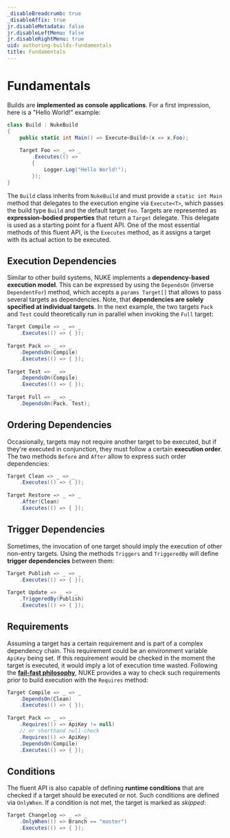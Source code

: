 ```yaml
---
_disableBreadcrumb: true
_disableAffix: true
jr.disableMetadata: false
jr.disableLeftMenu: false
jr.disableRightMenu: true
uid: authoring-builds-fundamentals
title: Fundamentals
---
```


# Fundamentals

Builds are **implemented as console applications**. For a first impression, here is a "Hello World!" example:

```c#
class Build : NukeBuild
{
    public static int Main() => Execute<Build>(x => x.Foo);
    
    Target Foo => _ => _
        .Executes(() =>
        {
            Logger.Log("Hello World!");
        });
}
```

The `Build` class inherits from `NukeBuild` and must provide a `static int Main` method that delegates to the execution engine via `Execute<T>`, which passes the build type `Build` and the default target `Foo`. Targets are represented as **expression-bodied properties** that return a `Target` delegate. This delegate is used as a starting point for a fluent API. One of the most essential methods of this fluent API, is the `Executes` method, as it assigns a target with its actual action to be executed.

## Execution Dependencies

Similar to other build systems, NUKE implements a **dependency-based execution model**. This can be expressed by using the `DependsOn` (inverse `DependentFor`) method, which accepts a `params Target[]` that allows to pass several targets as dependencies. Note, that **dependencies are solely specified at individual targets**. In the next example, the two targets `Pack` and `Test` could theoretically run in parallel when invoking the `Full` target:

```c#
Target Compile => _ => _
    .Executes(() => { });
    
Target Pack => _ => _
    .DependsOn(Compile)
    .Executes(() => { });
    
Target Test => _ => _
    .DependsOn(Compile)
    .Executes(() => { });
    
Target Full => _ => _
    .DependsOn(Pack, Test);
```

## Ordering Dependencies

Occasionally, targets may not require another target to be executed, but if they're executed in conjunction, they must follow a certain **execution order**. The two methods `Before` and `After` allow to express such order dependencies:

```c#
Target Clean => _ => _
    .Executes(() => { });
    
Target Restore => _ => _
    .After(Clean)
    .Executes(() => { });
```

## Trigger Dependencies

Sometimes, the invocation of one target should imply the execution of other non-entry targets. Using the methods `Triggers` and `TriggeredBy` will define **trigger dependencies**  between them:

```c#
Target Publish => _ => _
    .Executes(() => { });
    
Target Update => _ => _
    .TriggeredBy(Publish)
    .Executes(() => { });
```

## Requirements

Assuming a target has a certain requirement and is part of a complex dependency chain. This requirement could be an environment variable `ApiKey` being set. If this requirement would be checked in the moment the target is executed, it would imply a lot of execution time wasted. Following the [**fail-fast philosophy**](https://en.wikipedia.org/wiki/Fail-fast), NUKE provides a way to check such requirements prior to build execution with the `Requires` method:

```c#
Target Compile => _ => _
    .DependsOn(Clean)
    .Executes(() => { });
    
Target Pack => _ => _
    .Requires(() => ApiKey != null)
    // or shorthand null-check
    .Requires(() => ApiKey)
    .DependsOn(Compile)
    .Executes(() => { });
```

## Conditions

The fluent API is also capable of defining **runtime conditions** that are checked if a target should be executed or not. Such conditions are defined via `OnlyWhen`. If a condition is not met, the target is marked as _skipped_:

```c#
Target Changelog => _ => _
    .OnlyWhen(() => Branch == "master")
    .Executes(() => { });
```

<!--

- Fluent syntax
    - Before/After
    - DependsOn
    - Requires 2x
    - OnlyWhen
    - WhenSkipped
    - Executes
- Escape DSL into normal classes

-->
